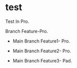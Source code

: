 # test

Test In Pro.

Branch Feature-Pro.

- Main Branch Feature1- Pro.

- Main Branch Feature2- Pro.

- Main Branch Feature3- Pad.

